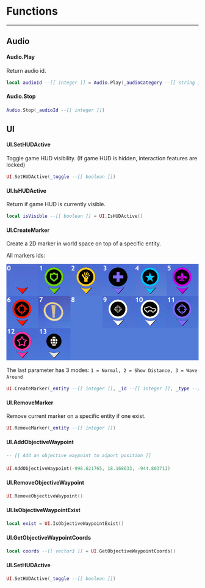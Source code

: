 # Functions

---

## Audio

#### __Audio.Play__
Return audio id.

```lua
local audioId --[[ integer ]] = Audio.Play(_audioCategory --[[ string ]], _audioClip --[[ string ]])
```

#### __Audio.Stop__

```lua
Audio.Stop(_audioId --[[ integer ]])
```

## UI

#### __UI.SetHUDActive__
Toggle game HUD visibility. (If game HUD is hidden, interaction features are locked)

```lua
UI.SetHUDActive(_toggle --[[ boolean ]])
```

#### __UI.IsHUDActive__
Return if game HUD is currently visible.

```lua
local isVisible --[[ boolean ]] = UI.IsHUDActive()
```

#### __UI.CreateMarker__
Create a 2D marker in world space on top of a specific entity.

All markers ids:

![Mg5Ej6d](https://raw.githubusercontent.com/K3rhos/SR3MP-Docs/main/docs/images/Mg5Ej6d.jpg)

The last parameter has 3 modes: `1 = Normal, 2 = Show Distance, 3 = Wave Around`

```lua
UI.CreateMarker(_entity --[[ integer ]], _id --[[ integer ]], _type --[[ integer ]])
```

#### __UI.RemoveMarker__
Remove current marker on a specific entity if one exist.

```lua
UI.RemoveMarker(_entity --[[ integer ]])
```

#### __UI.AddObjectiveWaypoint__

```lua
-- [[ Add an objective waypoint to aiport position ]]

UI.AddObjectiveWaypoint(-998.621765, 18.168633, -944.803711)
```

#### __UI.RemoveObjectiveWaypoint__

```lua
UI.RemoveObjectiveWaypoint()
```

#### __UI.IsObjectiveWaypointExist__

```lua
local exist = UI.IsObjectiveWaypointExist()
```

#### __UI.GetObjectiveWaypointCoords__

```lua
local coords --[[ vector3 ]] = UI.GetObjectiveWaypointCoords()
```

#### __UI.SetHUDActive__

```lua
UI.SetHUDActive(_toggle --[[ boolean ]])
```

